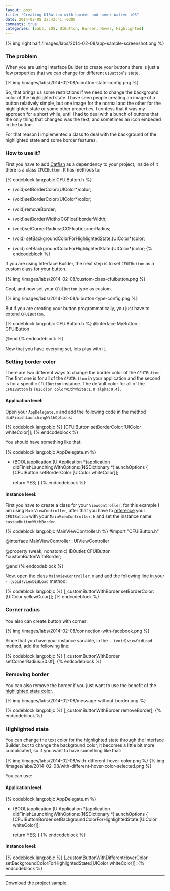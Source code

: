 ```yaml
---
layout: post
title: "Creating UIButton with border and hover native iOS"
date: 2014-02-08 22:43:41 -0300
comments: true
categories: [Labs, iOS, UIButton, Border, Hover, Highlighted]
---
```


{% img right half /images/labs/2014-02-08/app-sample-screenshot.png %}

### The problem

When you are using Interface Builder to create your buttons there is just a few properties that we can change for different `UIButton`'s state.

{% img /images/labs/2014-02-08/uibutton-state-config.png %}

So, that brings us some restrictions if we need to change the background color of the highlighted state. I have seen people creating an image of a button relatively simple, but one image for the normal and the other for the highlighted state or some other properties. I confess that it was my approach for a short while, until I had to deal with a bunch of buttons that the only thing that changed was the text, and sometimes an icon embeded in the button.

For that reason I implemented a class to deal with the background of the highlighted state and some border features.

### How to use it?

First you have to add [Catfish][cf] as a dependency to your project, inside of it there is a class `CFUIButton`. It has methods to:

{% codeblock lang:objc CFUIButton.h %}
+ (void)setBorderColor:(UIColor*)color;
- (void)setBorderColor:(UIColor*)color;

- (void)removeBorder;
- (void)setBorderWidth:(CGFloat)borderWidth;
- (void)setCornerRadius:(CGFloat)cornerRadius;

+ (void) setBackgroundColorForHighlightedState:(UIColor*)color;
- (void) setBackgroundColorForHighlightedState:(UIColor*)color;
{% endcodeblock %}

If you are using Interface Builder, the next step is to set `CFUIButton` as a custom class for your button.

{% img /images/labs/2014-02-08/custom-class-cfuibutton.png %}

Cool, and now set your `CFUIButton` type as custom.

{% img /images/labs/2014-02-08/uibutton-type-config.png %}

But if you are creating your button programmatically, you just have to extend `CFUIButton`.

{% codeblock lang:objc CFUIButton.h %}
@interface MyButton : CFUIButton

@end
{% endcodeblock %}

Now that you have everying set, lets play with it.

### Setting border color

There are two different ways to change the border color of the `CFUIButton`. The first one is for all of the `CFUIButton` in your application and the second is for a specific `CFUIButton` instance. The default color for all of the `CFUIButton` is `[UIColor colorWithWhite:1.0 alpha:0.4]`.

#### Application level:

Open your `AppDelegate.m` and add the following code in the method `didFinishLaunchingWithOptions`:

{% codeblock lang:objc %}
[CFUIButton setBorderColor:[UIColor whiteColor]];
{% endcodeblock %}

You should have something like that:

{% codeblock lang:objc AppDelegate.m %}
- (BOOL)application:(UIApplication *)application didFinishLaunchingWithOptions:(NSDictionary *)launchOptions
{
    [CFUIButton setBorderColor:[UIColor whiteColor]];
   
    return YES;
}
{% endcodeblock %}

#### Instance level:

First you have to create a class for your `ViewController`, for this example I am using `MainViewController`, after that you have to [reference][co] your `CFUIButton` with your `MainViewController.h` and set the instance name `customButtonWithBorder`.

{% codeblock lang:objc MainViewController.h %}
#import "CFUIButton.h"

@interface MainViewController : UIViewController

@property (weak, nonatomic) IBOutlet CFUIButton *customButtonWithBorder;

@end
{% endcodeblock %}

Now, open the class `MainViewController.m` and add the following line in your `- (void)viewDidLoad` method:

{% codeblock lang:objc %}
[_customButtonWithBorder setBorderColor:[UIColor yellowColor]];
{% endcodeblock %}

### Corner radius

You also can create button with corner:

{% img /images/labs/2014-02-08/connection-with-facebook.png %}

Since that you have your instance variable, in the `- (void)viewDidLoad` method, add the following line:

{% codeblock lang:objc %}
[_customButtonWithBorder setCornerRadius:30.0f];
{% endcodeblock %}

### Removing border

You can also remove the border if you just want to use the benefit of the <a href="{{ root_url }}/blog/2014/02/03/creating-uibutton-with-border-and-hover-native-ios/#highlighted">highlighted state color</a>.

{% img /images/labs/2014-02-08/message-without-border.png %}

{% codeblock lang:objc %}
[_customButtonWithBorder removeBorder];
{% endcodeblock %}

<a id="highlighted"></a>
### Highlighted state

You can change the text color for the highlighted state through the Interface Builder, but to change the background color, it becomes a little bit more complicated, so if you want to have something like that:

{% img /images/labs/2014-02-08/with-different-hover-color.png %} {% img /images/labs/2014-02-08/with-different-hover-color-selected.png %}

You can use:

#### Application level:

{% codeblock lang:objc AppDelegate.m %}
- (BOOL)application:(UIApplication *)application didFinishLaunchingWithOptions:(NSDictionary *)launchOptions
{
	[CFUIButtonBorder setBackgroundColorForHighlightedState:[UIColor whiteColor]];

	return YES;
}
{% endcodeblock %}

#### Instance level:

{% codeblock lang:objc %}
[_customButtonWithDifferentHoverColor setBackgroundColorForHighlightedState:[UIColor whiteColor]];
{% endcodeblock %}

---
[Download][bb] the project sample.

[co]:https://developer.apple.com/library/ios/recipes/xcode_help-interface_builder/articles-connections_bindings/CreatingOutlet.html#//apple_ref/doc/uid/TP40009971-CH15
[cf]:https://github.com/jairobjunior/Catfish
[bb]:https://github.com/jairobjunior/labs.jairobjunior.com.ButtonWithBorderAndHover